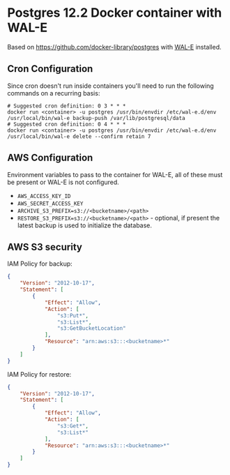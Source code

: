 # Postgres 12.2 Docker container with WAL-E

Based on https://github.com/docker-library/postgres with [WAL-E](https://github.com/wal-e/wal-e) installed.

## Cron Configuration

Since cron doesn't run inside containers you'll need to run the
following commands on a recurring basis:

```shell
# Suggested cron definition: 0 3 * * *
docker run <container> -u postgres /usr/bin/envdir /etc/wal-e.d/env /usr/local/bin/wal-e backup-push /var/lib/postgresql/data
# Suggested cron definition: 0 4 * * *
docker run <container> -u postgres /usr/bin/envdir /etc/wal-e.d/env /usr/local/bin/wal-e delete --confirm retain 7
```

## AWS Configuration

Environment variables to pass to the container for WAL-E, all of these must be present or WAL-E is not configured.

* `AWS_ACCESS_KEY_ID`
* `AWS_SECRET_ACCESS_KEY`
* `ARCHIVE_S3_PREFIX=s3://<bucketname>/<path>`
* `RESTORE_S3_PREFIX=s3://<bucketname>/<path>` - optional, if present
  the latest backup is used to initialize the database.


## AWS S3 security

IAM Policy for backup:

```json
{
    "Version": "2012-10-17",
    "Statement": [
        {
            "Effect": "Allow",
            "Action": [
                "s3:Put*",
                "s3:List*",
                "s3:GetBucketLocation"
            ],
		    "Resource": "arn:aws:s3:::<bucketname>*"
        }
    ]
}
```

IAM Policy for restore:

```json
{
    "Version": "2012-10-17",
    "Statement": [
        {
            "Effect": "Allow",
            "Action": [
                "s3:Get*",
                "s3:List*"
            ],
            "Resource": "arn:aws:s3:::<bucketname>*"
        }
    ]
}
```
